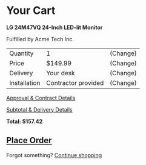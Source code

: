 # Your Cart

**LG 24M47VQ 24-Inch LED-lit Monitor**

Fulfilled by Acme Tech Inc.

|               |             |      |
| ------------- |-------------| -----|
| Quantity        | 1           | (Change)  |
| Price        | $149.99           | (Change)  |
| Delivery        | Your desk           | (Change)  |
| Installation        | Contractor provided           | (Change)  |

[Approval & Contract Details](#)

[Subtotal & Delivery Details](#)

**Total: $157.42**

## [Place Order](#)

Forgot something? [Continue shopping](#)
